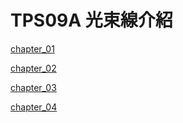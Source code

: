 # TPS09A 光束線介紹

[chapter_01](01-Beamline-Introduction.md)

[chapter_02](02-Operation-System.md)

[chapter_03](03-Experiments.md)

[chapter_04](04-CSS-FourC-Command.md)

